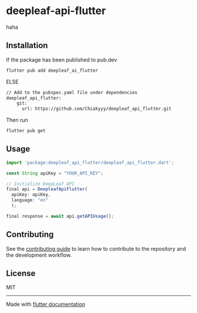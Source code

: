 # deepleaf-api-flutter

haha

## Installation

If the package has been published to pub.dev
```sh
flutter pub add deepleaf_ai_flutter
```

ELSE

```sh
// Add to the pubspec.yaml file under dependencies
deepleaf_api_flutter:
    git:
      url: https://github.com/Chiakyyy/deepleaf_api_flutter.git
```

Then run
```sh
flutter pub get
```
## Usage


```js
import 'package:deepleaf_api_flutter/deepleaf_api_flutter.dart';

const String apiKey = "YOUR_API_KEY";

// Initialize DeepLeaf API
final api = DeepleafApiFlutter(
  apiKey: apiKey,
  language: "en"
  );

final response = await api.getAPIUsage();
```


## Contributing

See the [contributing guide](CONTRIBUTING.md) to learn how to contribute to the repository and the development workflow.

## License

MIT

---

Made with [flutter documentation](https://docs.flutter.dev/packages-and-plugins/developing-packages)
